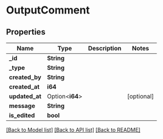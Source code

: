 # OutputComment

## Properties

Name | Type | Description | Notes
------------ | ------------- | ------------- | -------------
**_id** | **String** |  | 
**_type** | **String** |  | 
**created_by** | **String** |  | 
**created_at** | **i64** |  | 
**updated_at** | Option<**i64**> |  | [optional]
**message** | **String** |  | 
**is_edited** | **bool** |  | 

[[Back to Model list]](../README.md#documentation-for-models) [[Back to API list]](../README.md#documentation-for-api-endpoints) [[Back to README]](../README.md)


